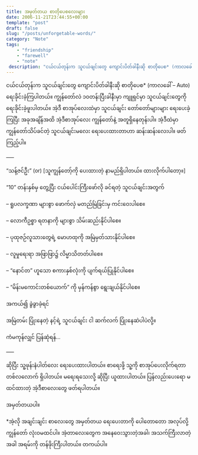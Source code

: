 ```yaml
---
title: အမှတ်တယ စာတိုပေစလေးများ
date: 2006-11-21T23:44:55+00:00
template: "post"  
draft: false  
slug: "/posts/unforgetable-words/"  
category: "Note"
tags:
    - "friendship"
    - "farewell"
    - "note"
 description: "ငယ်ငယ်တုန်းက သူငယ်ချင်းတွေ ကျောင်းပိတ်ခါနီးဆို စာတိုပေစ* (ကာလခေါ် &#8211; Auto) ရေးခိုင်းခဲ့ကြပါတယ်။"
---
```

ငယ်ငယ်တုန်းက သူငယ်ချင်းတွေ ကျောင်းပိတ်ခါနီးဆို စာတိုပေစ* (ကာလခေါ် &#8211; Auto) ရေးခိုင်းခဲ့ကြပါတယ်။ ကျွန်တော်လဲ ၁၀တန်းပြီးခါနီးမှာ ကျူရှင်မှာ သူငယ်ချင်းတွေကို ရေးခိုင်းခဲ့ဖူးပါတယ်။ အဲ့ဒီ စာအုပ်လေးထဲမှာ သူငယ်ချင်း တော်တော်များများ ရေးပေးခဲ့ကြပြီး အခုအချိန်အထိ အဲ့ဒီစာအုပ်လေး ကျွန်တော်နဲ့ အတူရှိနေတုန်းပါ။ အဲ့ဒီထဲမှာ ကျွန်တော်သိပ်ခင်တဲ့ သူငယ်ချင်းမလေး ရေးပေးထားတာဟာ ဆန်းဆန်းလေးပါ။ ဖတ်ကြည့်ပါ။
  
&#8212;&#8211;
  
&#8220;သန့်ဇင်ဦး&#8221; (or) [သူကျွန်တော့်ကို ပေးထားတဲ့ နာမည်ရှိပါတယ်။ ထားလိုက်ပါတော့။] 

&#8220;10&#8221; တန်းနှစ်မှ တွေ့ပြီး ငယ်ပေါင်းကြီးဖော်လို ခင်ရတဲ့ သူငယ်ချင်းအတွက်
  
&#8211; ရူပလက္ခဏာ များစွာ ဖောက်လှဲ မတည်မြဲခြင်းမှ ကင်းဝေးပါစေ။
  
&#8211; လောကီဥစ္စာ ရတနာကို များစွာ သိမ်းဆည်းနိုင်ပါစေ။
  
&#8211; ပုထုဇဉ်လူသားတွေရဲ့ မောဟထုကို အမြဲမှတ်သားနိုင်ပါစေ။
  
&#8211; လူမှုရေးရာ အဖြာဖြာ၌ လိမ္မာသိတတ်ပါစေ။
  
&#8211; &#8220;နောင်တ&#8221; ဟူသော စကားနှစ်လုံးကို ပျက်ရယ်ပြုနိုင်ပါစေ။
  
&#8211; &#8220;မိန်းမကောင်းတစ်ယောက်&#8221; ကို မှန်ကန်စွာ ရွေးချယ်နိုင်ပါစေ။

အကယ်၍ ခွဲခွာခဲ့ရင်
  
အမြဲတမ်း ပြုံးနေတဲ့ နင့်ရဲ့ သူငယ်ချင်း ငါ ဆက်လက် ပြုံးနေဆဲပါပဲလို့။

ကံမကုန်လျှင် ပြန်ဆုံရန်&#8230;
  
&#8212;&#8211;
  
ဆိုပြီး သူ့ဖုန်းနံပါတ်လေး ရေးပေးထားပါတယ်။ စာရေးဖို့ သူ့ကို စာအုပ်ပေးလိုက်ရတာ တစ်လလောက် ရှိပါတယ်။ မရေးရသေးလို့ ဆိုပြီး ယူထားပါတယ်။ ပြန်လည်းပေးရော မထင်ထားတဲ့ အဲ့ဒီစာလေးတွေ ဖတ်ရပါတယ်။

အမှတ်တယပါ။

*အဲ့လို အချင်းချင်း စာလေးတွေ အမှတ်တယ ရေးပေးတာကို ပေါတောတော အလုပ်လို့ ကျွန်တော် လုံးဝမထင်ပါ။ အဲ့တာလေးတွေက အနေဝေးသွားတဲ့အခါ၊ အသက်ကြီးလာတဲ့အခါ အရမ်းကို တန်ဖိုးကြီးပါတယ်။ တကယ်ပါ။